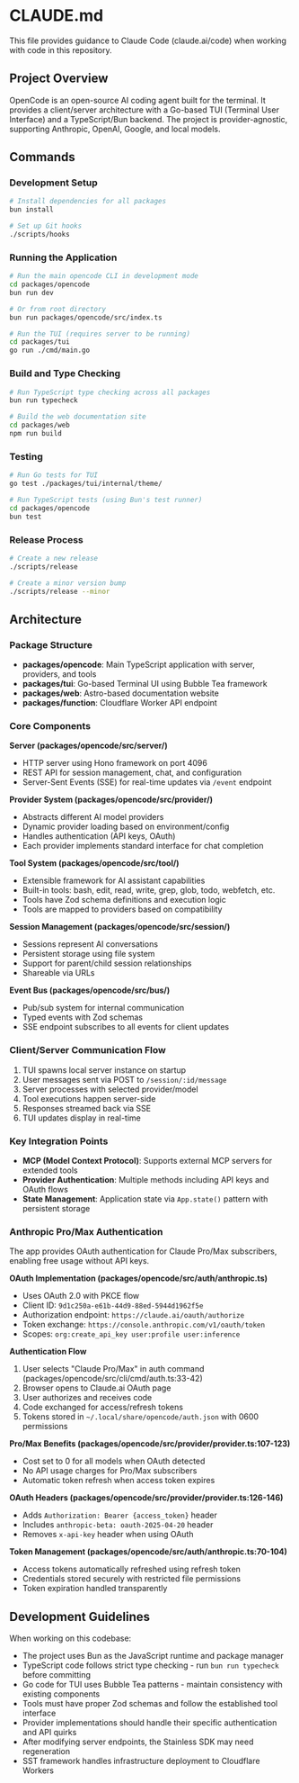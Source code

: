 # CLAUDE.md

This file provides guidance to Claude Code (claude.ai/code) when working with code in this repository.

## Project Overview

OpenCode is an open-source AI coding agent built for the terminal. It provides a client/server architecture with a Go-based TUI (Terminal User Interface) and a TypeScript/Bun backend. The project is provider-agnostic, supporting Anthropic, OpenAI, Google, and local models.

## Commands

### Development Setup
```bash
# Install dependencies for all packages
bun install

# Set up Git hooks
./scripts/hooks
```

### Running the Application
```bash
# Run the main opencode CLI in development mode
cd packages/opencode
bun run dev

# Or from root directory
bun run packages/opencode/src/index.ts

# Run the TUI (requires server to be running)
cd packages/tui
go run ./cmd/main.go
```

### Build and Type Checking
```bash
# Run TypeScript type checking across all packages
bun run typecheck

# Build the web documentation site
cd packages/web
npm run build
```

### Testing
```bash
# Run Go tests for TUI
go test ./packages/tui/internal/theme/

# Run TypeScript tests (using Bun's test runner)
cd packages/opencode
bun test
```

### Release Process
```bash
# Create a new release
./scripts/release

# Create a minor version bump
./scripts/release --minor
```

## Architecture

### Package Structure
- **packages/opencode**: Main TypeScript application with server, providers, and tools
- **packages/tui**: Go-based Terminal UI using Bubble Tea framework
- **packages/web**: Astro-based documentation website
- **packages/function**: Cloudflare Worker API endpoint

### Core Components

**Server (packages/opencode/src/server/)**
- HTTP server using Hono framework on port 4096
- REST API for session management, chat, and configuration
- Server-Sent Events (SSE) for real-time updates via `/event` endpoint

**Provider System (packages/opencode/src/provider/)**
- Abstracts different AI model providers
- Dynamic provider loading based on environment/config
- Handles authentication (API keys, OAuth)
- Each provider implements standard interface for chat completion

**Tool System (packages/opencode/src/tool/)**
- Extensible framework for AI assistant capabilities
- Built-in tools: bash, edit, read, write, grep, glob, todo, webfetch, etc.
- Tools have Zod schema definitions and execution logic
- Tools are mapped to providers based on compatibility

**Session Management (packages/opencode/src/session/)**
- Sessions represent AI conversations
- Persistent storage using file system
- Support for parent/child session relationships
- Shareable via URLs

**Event Bus (packages/opencode/src/bus/)**
- Pub/sub system for internal communication
- Typed events with Zod schemas
- SSE endpoint subscribes to all events for client updates

### Client/Server Communication Flow
1. TUI spawns local server instance on startup
2. User messages sent via POST to `/session/:id/message`
3. Server processes with selected provider/model
4. Tool executions happen server-side
5. Responses streamed back via SSE
6. TUI updates display in real-time

### Key Integration Points
- **MCP (Model Context Protocol)**: Supports external MCP servers for extended tools
- **Provider Authentication**: Multiple methods including API keys and OAuth flows
- **State Management**: Application state via `App.state()` pattern with persistent storage

### Anthropic Pro/Max Authentication

The app provides OAuth authentication for Claude Pro/Max subscribers, enabling free usage without API keys.

**OAuth Implementation (packages/opencode/src/auth/anthropic.ts)**
- Uses OAuth 2.0 with PKCE flow
- Client ID: `9d1c250a-e61b-44d9-88ed-5944d1962f5e`
- Authorization endpoint: `https://claude.ai/oauth/authorize`
- Token exchange: `https://console.anthropic.com/v1/oauth/token`
- Scopes: `org:create_api_key user:profile user:inference`

**Authentication Flow**
1. User selects "Claude Pro/Max" in auth command (packages/opencode/src/cli/cmd/auth.ts:33-42)
2. Browser opens to Claude.ai OAuth page
3. User authorizes and receives code
4. Code exchanged for access/refresh tokens
5. Tokens stored in `~/.local/share/opencode/auth.json` with 0600 permissions

**Pro/Max Benefits (packages/opencode/src/provider/provider.ts:107-123)**
- Cost set to 0 for all models when OAuth detected
- No API usage charges for Pro/Max subscribers
- Automatic token refresh when access token expires

**OAuth Headers (packages/opencode/src/provider/provider.ts:126-146)**
- Adds `Authorization: Bearer {access_token}` header
- Includes `anthropic-beta: oauth-2025-04-20` header
- Removes `x-api-key` header when using OAuth

**Token Management (packages/opencode/src/auth/anthropic.ts:70-104)**
- Access tokens automatically refreshed using refresh token
- Credentials stored securely with restricted file permissions
- Token expiration handled transparently

## Development Guidelines

When working on this codebase:
- The project uses Bun as the JavaScript runtime and package manager
- TypeScript code follows strict type checking - run `bun run typecheck` before committing
- Go code for TUI uses Bubble Tea patterns - maintain consistency with existing components
- Tools must have proper Zod schemas and follow the established tool interface
- Provider implementations should handle their specific authentication and API quirks
- After modifying server endpoints, the Stainless SDK may need regeneration
- SST framework handles infrastructure deployment to Cloudflare Workers